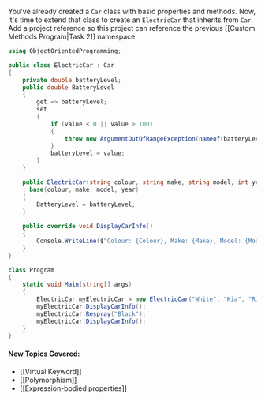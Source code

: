 You've already created a `Car` class with basic properties and methods. Now, it's time to extend that class to create an `ElectricCar` that inherits from `Car`. Add a project reference so this project can reference the previous [[Custom Methods Program|Task 2]] namespace.

```csharp
using ObjectOrientedProgramming;

public class ElectricCar : Car
{
    private double batteryLevel;
    public double BatteryLevel
    {
        get => batteryLevel;
        set
        {
            if (value < 0 || value > 100)
            {
                throw new ArgumentOutOfRangeException(nameof(batteryLevel), "Battery charge must be between 0-100.");
            }
            batteryLevel = value;
        }
    }

    public ElectricCar(string colour, string make, string model, int year, double batteryLevel)
    : base(colour, make, model, year)
    {
        BatteryLevel = batteryLevel;
    }
    
    public override void DisplayCarInfo()
    {
        Console.WriteLine($"Colour: {Colour}, Make: {Make}, Model: {Model} (Electric), Year: {Year}, Battery: {BatteryLevel}%");
    }
}

class Program
{
    static void Main(string[] args)
    {
        ElectricCar myElectricCar = new ElectricCar("White", "Kia", "Rio", 2014, 74.3);
        myElectricCar.DisplayCarInfo();
        myElectricCar.Respray("Black");
        myElectricCar.DisplayCarInfo();
    }
}
```

#### New Topics Covered:
- [[Virtual Keyword]]
- [[Polymorphism]]
- [[Expression-bodied properties]]
